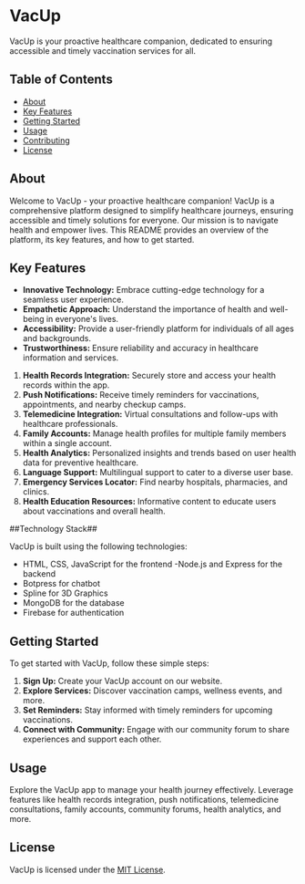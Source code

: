 # VacUp

VacUp is your proactive healthcare companion, dedicated to ensuring accessible and timely vaccination services for all. 

## Table of Contents

- [About](#about)
- [Key Features](#key-features)
- [Getting Started](#getting-started)
- [Usage](#usage)
- [Contributing](#contributing)
- [License](#license)

## About

Welcome to VacUp - your proactive healthcare companion! VacUp is a comprehensive platform designed to simplify healthcare journeys, ensuring accessible and timely solutions for everyone. Our mission is to navigate health and empower lives. This README provides an overview of the platform, its key features, and how to get started.

## Key Features

- **Innovative Technology:** Embrace cutting-edge technology for a seamless user experience.
- **Empathetic Approach:** Understand the importance of health and well-being in everyone's lives.
- **Accessibility:** Provide a user-friendly platform for individuals of all ages and backgrounds.
- **Trustworthiness:** Ensure reliability and accuracy in healthcare information and services.
1. **Health Records Integration:** Securely store and access your health records within the app.
2. **Push Notifications:** Receive timely reminders for vaccinations, appointments, and nearby checkup camps.
3. **Telemedicine Integration:** Virtual consultations and follow-ups with healthcare professionals.
4. **Family Accounts:** Manage health profiles for multiple family members within a single account.
5. **Health Analytics:** Personalized insights and trends based on user health data for preventive healthcare.
6. **Language Support:** Multilingual support to cater to a diverse user base.
7. **Emergency Services Locator:** Find nearby hospitals, pharmacies, and clinics.
8. **Health Education Resources:** Informative content to educate users about vaccinations and overall health.

##Technology Stack##

VacUp is built using the following technologies:

- HTML, CSS, JavaScript for the frontend
-Node.js and Express for the backend
- Botpress for chatbot
- Spline for 3D Graphics
- MongoDB for the database
- Firebase for authentication

## Getting Started

To get started with VacUp, follow these simple steps:

1. **Sign Up:** Create your VacUp account on our website.
2. **Explore Services:** Discover vaccination camps, wellness events, and more.
3. **Set Reminders:** Stay informed with timely reminders for upcoming vaccinations.
4. **Connect with Community:** Engage with our community forum to share experiences and support each other.

## Usage

Explore the VacUp app to manage your health journey effectively. Leverage features like health records integration, push notifications, telemedicine consultations, family accounts, community forums, health analytics, and more.

## License

VacUp is licensed under the [MIT License](LICENSE).
